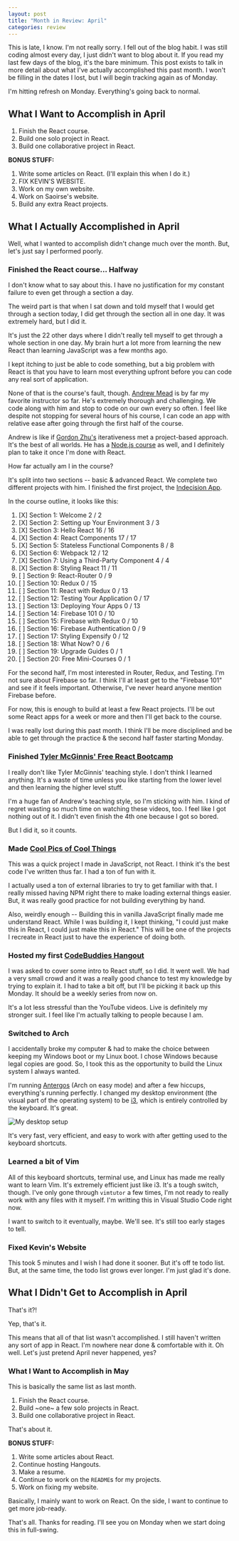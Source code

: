 ```yaml
---
layout: post
title: "Month in Review: April"
categories: review
---
```


This is late, I know. I'm not really sorry. I fell out of the blog habit. I was still coding almost every day, I just didn't want to blog about it. If you read my last few days of the blog, it's the bare minimum. This post exists to talk in more detail about what I've actually accomplished this past month. I won't be filling in the dates I lost, but I will begin tracking again as of Monday.

I'm hitting refresh on Monday. Everything's going back to normal.

## What I Want to Accomplish in April

1. Finish the React course.
2. Build one solo project in React.
3. Build one collaborative project in React.

**BONUS STUFF:**

1. Write some articles on React. (I'll explain this when I do it.)
2. FIX KEVIN'S WEBSITE.
3. Work on my own website.
4. Work on Saoirse's website.
5. Build any extra React projects.

## What I Actually Accomplished in April

Well, what I wanted to accomplish didn't change much over the month. But, let's just say I performed poorly.

### Finished the React course... Halfway

I don't know what to say about this. I have no justification for my constant failure to even get through a section a day.

The weird part is that when I sat down and told myself that I would get through a section today, I did get through the section all in one day. It was extremely hard, but I did it.

It's just the 22 other days where I didn't really tell myself to get through a whole section in one day. My brain hurt a lot more from learning the new React than learning JavaScript was a few months ago.

I kept itching to just be able to code something, but a big problem with React is that you have to learn most everything upfront before you can code any real sort of application.

None of that is the course's fault, though. [Andrew Mead](http://mead.io) is by far my favorite instructor so far. He's extremely thorough and challenging. We code along with him and stop to code on our own every so often. I feel like despite not stopping for several hours of his course, I can code an app with relative ease after going through the first half of the course.

Andrew is like if [Gordon Zhu's](http://watchandcode.com) iterativeness met a project-based approach. It's the best of all worlds. He has a [Node.js course](https://www.udemy.com/the-complete-nodejs-developer-course-2) as well, and I definitely plan to take it once I'm done with React.

How far actually am I in the course?

It's split into two sections -- basic & advanced React. We complete two different projects with him. I finished the first project, the [Indecision App](http://indecision.mead.io).

In the course outline, it looks like this:

1. [X] Section 1: Welcome 2 / 2
2. [X] Section 2: Setting up Your Environment 3 / 3
3. [X] Section 3: Hello React 16 / 16
4. [X] Section 4: React Components 17 / 17
5. [X] Section 5: Stateless Functional Components 8 / 8
6. [X] Section 6: Webpack 12 / 12
7. [X] Section 7: Using a Third-Party Component 4 / 4
8. [X] Section 8: Styling React 11 / 11
9. [ ] Section 9: React-Router 0 / 9
10. [ ] Section 10: Redux 0 / 15
11. [ ] Section 11: React with Redux 0 / 13
12. [ ] Section 12: Testing Your Application 0 / 17
13. [ ] Section 13: Deploying Your Apps 0 / 13
14. [ ] Section 14: Firebase 101 0 / 10
15. [ ] Section 15: Firebase with Redux 0 / 10
16. [ ] Section 16: Firebase Authentication 0 / 9
17. [ ] Section 17: Styling Expensify 0 / 12
18. [ ] Section 18: What Now?  0 / 6
19. [ ] Section 19: Upgrade Guides 0 / 1
20. [ ] Section 20: Free Mini-Courses 0 / 1

For the second half, I'm most interested in Router, Redux, and Testing. I'm not sure about Firebase so far. I think I'll at least get to the "Firebase 101" and see if it feels important. Otherwise, I've never heard anyone mention Firebase before.

For now, this is enough to build at least a few React projects. I'll be out some React apps for a week or more and then I'll get back to the course.

I was really lost during this past month. I think I'll be more disciplined and be able to get through the practice & the second half faster starting Monday.

### Finished [Tyler McGinnis' Free React Bootcamp](https://tylermcginnis.com/free-react-bootcamp/)

I really don't like Tyler McGinnis' teaching style. I don't think I learned anything. It's a waste of time unless you like starting from the lower level and then learning the higher level stuff.

I'm a huge fan of Andrew's teaching style, so I'm sticking with him. I kind of regret wasting so much time on watching these videos, too. I feel like I got nothing out of it. I didn't even finish the 4th one because I got so bored.

But I did it, so it counts.

### Made [Cool Pics of Cool Things](http://rmorabia.com/coolpics)

This was a quick project I made in JavaScript, not React. I think it's the best code I've written thus far. I had a ton of fun with it.

I actually used a ton of external libraries to try to get familiar with that. I really missed having NPM right there to make loading external things easier. But, it was really good practice for not building everything by hand.

Also, weirdly enough -- Building this in vanilla JavaScript finally made me understand React. While I was building it, I kept thinking, "I could just make this in React, I could just make this in React." This will be one of the projects I recreate in React just to have the experience of doing both.

### Hosted my first [CodeBuddies Hangout](http://codebuddies.org)

I was asked to cover some intro to React stuff, so I did. It went well. We had a very small crowd and it was a really good chance to test my knowledge by trying to explain it. I had to take a bit off, but I'll be picking it back up this Monday. It should be a weekly series from now on. 

It's a lot less stressful than the YouTube videos. Live is definitely my stronger suit. I feel like I'm actually talking to people because I am.

### Switched to Arch

I accidentally broke my computer & had to make the choice between keeping my Windows boot or my Linux boot. I chose Windows because legal copies are good. So, I took this as the opportunity to build the Linux system I always wanted.

I'm running [Antergos](http://antergos.com) (Arch on easy mode) and after a few hiccups, everything's running perfectly. I changed my desktop environment (the visual part of the operating system) to be [i3](http://i3wm.org), which is entirely controlled by the keyboard. It's great.

![My desktop setup](https://i.imgur.com/QHQ3Rhs.png)

It's very fast, very efficient, and easy to work with after getting used to the keyboard shortcuts.

### Learned a bit of Vim

All of this keyboard shortcuts, terminal use, and Linux has made me really want to learn Vim. It's extremely efficient just like i3. It's a tough switch, though. I've only gone through `vimtutor` a few times, I'm not ready to really work with any files with it myself. I'm writting this in Visual Studio Code right now.

I want to switch to it eventually, maybe. We'll see. It's still too early stages to tell.

### Fixed Kevin's Website

This took 5 minutes and I wish I had done it sooner. But it's off te todo list. But, at the same time, the todo list grows ever longer. I'm just glad it's done.

## What I Didn't Get to Accomplish in April

That's it?!

Yep, that's it.

This means that all of that list wasn't accomplished. I still haven't written any sort of app in React. I'm nowhere near done & comfortable with it. Oh well. Let's just pretend April never happened, yes? 

### What I Want to Accomplish in May

This is basically the same list as last month.

1. Finish the React course.
2. Build ~one~ a few solo projects in React.
3. Build one collaborative project in React.

That's about it.

**BONUS STUFF:**

1. Write some articles about React.
2. Continue hosting Hangouts.
3. Make a resume.
4. Continue to work on the `README`s for my projects.
5. Work on fixing my website.

Basically, I mainly want to work on React. On the side, I want to continue to get more job-ready.

That's all. Thanks for reading. I'll see you on Monday when we start doing this in full-swing.